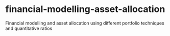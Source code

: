# financial-modelling-asset-allocation
 Financial modelling and asset allocation using different portfolio techniques and quantitative ratios
